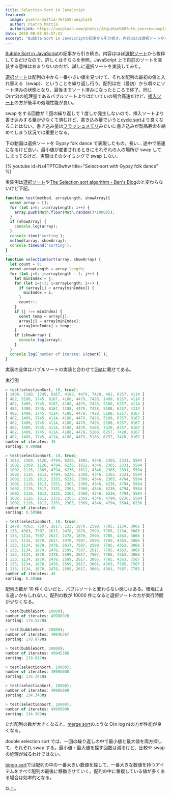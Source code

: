 ```yaml
---
title: Selection Sort in JavaScript
featured:
  image: pietro-mattia-764559-unsplash
  author: Pietro Mattia
  authorLink: https://unsplash.com/photos/zXqizKxnbBU?utm_source=unsplash&utm_medium=referral&utm_content=creditCopyText
date: 2018-08-05 05:57:21
excerpt: "Bubble Sort in JavaScriptの記事から引き続き。内容はほぼ選択ソートから抜粋してるだけなので、詳しくはそちらを参照。JavaScript上で自前のソートを実装する意味はあまりないのだが、試しに選択ソートを実装してみた。"
---
```


[Bubble Sort in JavaScript](https://memolog.org/2018/bubble-sort-in-javascript.html)の記事から引き続き。内容はほぼ[選択ソート](https://en.wikipedia.org/wiki/Selection_sort)から抜粋してるだけなので、詳しくはそちらを参照。JavaScript 上で自前のソートを実装する意味はあまりないのだが、試しに選択ソートを実装してみた。

[選択ソート](https://en.wikipedia.org/wiki/Selection_sort)は配列の中から一番小さい値を見つけて、それを配列の最初の値と入れ替える（swap）、ということを繰り返し行う。配列は左（最初）から順々にソート済みの状態となり、最後までソート済みになったところで終了。同じ O(n^2)の処理量であるバブルソートよりはたいていの場合高速だけど、[挿入ソート](https://en.wikipedia.org/wiki/Insertion_sort)の方が後半の処理性能が良い。

swap をする回数が 1 回の繰り返しで 1 度しか発生しないので、挿入ソートより書き込みする量が少なくて済むけど、書き込み量でいうと[cycle sort](https://en.wikipedia.org/wiki/Cycle_sort)より良くなることはない。書き込み量は[フラッシュメモリ](https://ja.wikipedia.org/wiki/%E3%83%95%E3%83%A9%E3%83%83%E3%82%B7%E3%83%A5%E3%83%A1%E3%83%A2%E3%83%AA#%E5%AF%BF%E5%91%BD)みたいに書き込みが製品寿命を縮めてしまう状況では重要となる。

下の動画は選択ソートを Gypsy folk dance で表現したもの。長い... 途中で倍速になるけど長い。最小値が変更されるときにそれぞれの人の場所が swap してしまってるけど、実際はそのタイミングで swap しない。

{% youtube id=Ns4TPTC8whw title="Select-sort with Gypsy folk dance" %}

実装例は[選択ソート](https://en.wikipedia.org/wiki/Selection_sort#Implementation)や[The Selection sort algorithm - Ben's Blog](http://blog.benoitvallon.com/sorting-algorithms-in-javascript/the-selection-sort-algorithm/)のと変わらないけど下記。

```javascript
function test(method, arrayLength, showArray){
  const array = [];
  for (let i=0; i<arrayLength; i++) {
    array.push(Math.floor(Math.random()*10000));
  }
  if (showArray) {
    console.log(array);
  }
  console.time('sorting');
  method(array, showArray);
  console.timeEnd('sorting');
}
...
function selectionSort(array, showArray) {
  let count = 0;
  const arrayLength = array.length;
  for (let j=0; j<arrayLength - 1; j++) {
    let minIndex = j;
    for (let i=j+1; i<arrayLength; i++) {
      if (array[i] < array[minIndex]) {
        minIndex = i;
      }
      count++;
    }
    if (j !== minIndex) {
      const temp = array[j];
      array[j] = array[minIndex];
      array[minIndex] = temp;
    }
    if (showArray) {
      console.log(array);
    }
  }
  console.log(`number of iterate: ${count}`);
}
```

実装の全体はバブルソートの実装と合わせて[Gist](https://gist.github.com/memolog/9e9475a1b91770dd7b25d44904771fbb/21c2d999495d3a0efc17bc6e28be07ec554e8d67)に載せてある。

実行例

```javascript
> test(selectionSort, 10, true);
[ 1409, 5188, 1745, 8167, 4188, 4479, 7428, 482, 6257, 4114 ]
[ 482, 5188, 1745, 8167, 4188, 4479, 7428, 1409, 6257, 4114 ]
[ 482, 1409, 1745, 8167, 4188, 4479, 7428, 5188, 6257, 4114 ]
[ 482, 1409, 1745, 8167, 4188, 4479, 7428, 5188, 6257, 4114 ]
[ 482, 1409, 1745, 4114, 4188, 4479, 7428, 5188, 6257, 8167 ]
[ 482, 1409, 1745, 4114, 4188, 4479, 7428, 5188, 6257, 8167 ]
[ 482, 1409, 1745, 4114, 4188, 4479, 7428, 5188, 6257, 8167 ]
[ 482, 1409, 1745, 4114, 4188, 4479, 5188, 7428, 6257, 8167 ]
[ 482, 1409, 1745, 4114, 4188, 4479, 5188, 6257, 7428, 8167 ]
[ 482, 1409, 1745, 4114, 4188, 4479, 5188, 6257, 7428, 8167 ]
number of iterates: 45
sorting: 0.800ms

> test(selectionSort, 10, true);
[ 1612, 2369, 1126, 4794, 6236, 1002, 4346, 2365, 2331, 5504 ]
[ 1002, 2369, 1126, 4794, 6236, 1612, 4346, 2365, 2331, 5504 ]
[ 1002, 1126, 2369, 4794, 6236, 1612, 4346, 2365, 2331, 5504 ]
[ 1002, 1126, 1612, 4794, 6236, 2369, 4346, 2365, 2331, 5504 ]
[ 1002, 1126, 1612, 2331, 6236, 2369, 4346, 2365, 4794, 5504 ]
[ 1002, 1126, 1612, 2331, 2365, 2369, 4346, 6236, 4794, 5504 ]
[ 1002, 1126, 1612, 2331, 2365, 2369, 4346, 6236, 4794, 5504 ]
[ 1002, 1126, 1612, 2331, 2365, 2369, 4346, 6236, 4794, 5504 ]
[ 1002, 1126, 1612, 2331, 2365, 2369, 4346, 4794, 6236, 5504 ]
[ 1002, 1126, 1612, 2331, 2365, 2369, 4346, 4794, 5504, 6236 ]
number of iterates: 45
sorting: 0.505ms

> test(selectionSort, 10, true);
[ 2478, 4363, 7507, 2617, 133, 1870, 2599, 7785, 1134, 3066 ]
[ 133, 4363, 7507, 2617, 2478, 1870, 2599, 7785, 1134, 3066 ]
[ 133, 1134, 7507, 2617, 2478, 1870, 2599, 7785, 4363, 3066 ]
[ 133, 1134, 1870, 2617, 2478, 7507, 2599, 7785, 4363, 3066 ]
[ 133, 1134, 1870, 2478, 2617, 7507, 2599, 7785, 4363, 3066 ]
[ 133, 1134, 1870, 2478, 2599, 7507, 2617, 7785, 4363, 3066 ]
[ 133, 1134, 1870, 2478, 2599, 2617, 7507, 7785, 4363, 3066 ]
[ 133, 1134, 1870, 2478, 2599, 2617, 3066, 7785, 4363, 7507 ]
[ 133, 1134, 1870, 2478, 2599, 2617, 3066, 4363, 7785, 7507 ]
[ 133, 1134, 1870, 2478, 2599, 2617, 3066, 4363, 7507, 7785 ]
number of iterates: 45
sorting: 0.501ms
```

配列の数が 10 件くらいだと、バブルソートと変わらない感じはある。環境による違いかもしれない。配列の数が 10000 件になると選択ソートの方が実行時間が少なくなる。

```javascript
> test(bubbleSort, 10000);
number of iterates: 49988928
sorting: 178.587ms

> test(bubbleSort, 10000);
number of iterates: 49946367
sorting: 178.879ms

> test(bubbleSort, 10000);
number of iterates: 49945386
sorting: 178.817ms

> test(selectionSort, 10000);
number of iterates: 49995000
sorting: 136.341ms

> test(selectionSort, 10000);
number of iterates: 49995000
sorting: 134.343ms

> test(selectionSort, 10000);
number of iterates: 49995000
sorting: 134.303ms
```

ただ配列の数が大きくなると、[merge sort](https://en.wikipedia.org/wiki/Merge_sort)のような O(n log n)の方が性能が良くなる。

double selection sort では、一回の繰り返しの中で最小値と最大値を両方探して、それぞれ swap する。最小値・最大値を探す回数は減るけど、比較や swap の処理が減るわけではない。

[bingo sort](http://www.ce.sharif.edu/~ghodsi/ds-alg-dic/HTML/bingosort.html)では配列の中の一番大きい数値を探して、一番大きな数値を持つアイテムをすべて配列の最後に移動させていく。配列の中に重複している値が多くある場合は効率的となる。

以上。
